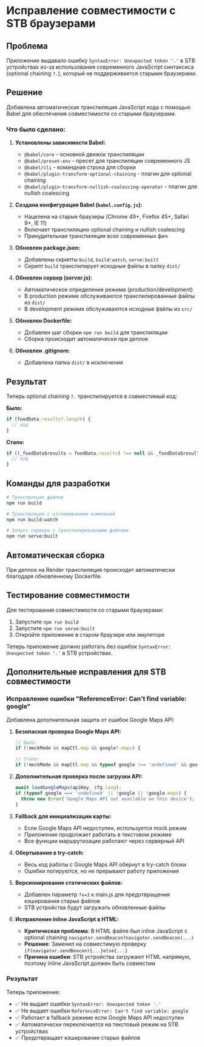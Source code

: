 # Исправление совместимости с STB браузерами

## Проблема
Приложение выдавало ошибку `SyntaxError: Unexpected token '.'` в STB устройствах из-за использования современного JavaScript синтаксиса (optional chaining `?.`), который не поддерживается старыми браузерами.

## Решение
Добавлена автоматическая транспиляция JavaScript кода с помощью Babel для обеспечения совместимости со старыми браузерами.

### Что было сделано:

1. **Установлены зависимости Babel:**
   - `@babel/core` - основной движок транспиляции
   - `@babel/preset-env` - пресет для транспиляции современного JS
   - `@babel/cli` - командная строка для сборки
   - `@babel/plugin-transform-optional-chaining` - плагин для optional chaining
   - `@babel/plugin-transform-nullish-coalescing-operator` - плагин для nullish coalescing

2. **Создана конфигурация Babel (`babel.config.js`):**
   - Нацелена на старые браузеры (Chrome 49+, Firefox 45+, Safari 9+, IE 11)
   - Включает транспиляцию optional chaining и nullish coalescing
   - Принудительная транспиляция всех современных фич

3. **Обновлен package.json:**
   - Добавлены скрипты `build`, `build:watch`, `serve:built`
   - Скрипт `build` транспилирует исходные файлы в папку `dist/`

4. **Обновлен сервер (server.js):**
   - Автоматическое определение режима (production/development)
   - В production режиме обслуживаются транспилированные файлы из `dist/`
   - В development режиме обслуживаются исходные файлы из `src/`

5. **Обновлен Dockerfile:**
   - Добавлен шаг сборки `npm run build` для транспиляции
   - Сборка происходит автоматически при деплое

6. **Обновлен .gitignore:**
   - Добавлена папка `dist/` в исключения

## Результат
Теперь optional chaining `?.` транспилируется в совместимый код:

**Было:**
```javascript
if (foodData.results?.length) {
  // код
}
```

**Стало:**
```javascript
if ((_foodData$results = foodData.results) !== null && _foodData$results !== void 0 && _foodData$results.length) {
  // код
}
```

## Команды для разработки

```bash
# Транспиляция файлов
npm run build

# Транспиляция с отслеживанием изменений
npm run build:watch

# Запуск сервера с транспилированными файлами
npm run serve:built
```

## Автоматическая сборка
При деплое на Render транспиляция происходит автоматически благодаря обновленному Dockerfile.

## Тестирование совместимости
Для тестирования совместимости со старыми браузерами:
1. Запустите `npm run build`
2. Запустите `npm run serve:built`
3. Откройте приложение в старом браузере или эмуляторе

Теперь приложение должно работать без ошибок `SyntaxError: Unexpected token '.'` в STB устройствах.

## Дополнительные исправления для STB совместимости

### Исправление ошибки "ReferenceError: Can't find variable: google"

Добавлена дополнительная защита от ошибок Google Maps API:

1. **Безопасная проверка Google Maps API:**
   ```javascript
   // Было:
   if (!mockMode && mapCtl.map && google?.maps) {
   
   // Стало:
   if (!mockMode && mapCtl.map && typeof google !== 'undefined' && google && google.maps) {
   ```

2. **Дополнительная проверка после загрузки API:**
   ```javascript
   await loadGoogleMaps(apiKey, cfg.lang);
   if (typeof google === 'undefined' || !google || !google.maps) {
     throw new Error('Google Maps API not available on this device');
   }
   ```

3. **Fallback для инициализации карты:**
   - Если Google Maps API недоступен, используется mock режим
   - Приложение продолжает работать в текстовом режиме
   - Все функции маршрутизации работают через серверный API

4. **Обертывание в try-catch:**
   - Весь код работы с Google Maps API обернут в try-catch блоки
   - Ошибки логируются, но не прерывают работу приложения

5. **Версионирование статических файлов:**
   - Добавлен параметр `?v=3` к main.js для предотвращения кэширования старых файлов
   - STB устройства будут загружать обновленные файлы

6. **Исправление inline JavaScript в HTML:**
   - **Критическая проблема**: В HTML файле был inline JavaScript с optional chaining `navigator.sendBeacon?navigator.sendBeacon(...)`
   - **Решение**: Заменил на совместимую проверку `if(navigator.sendBeacon){...}else{...}`
   - **Причина ошибки**: STB устройства загружают HTML напрямую, поэтому inline JavaScript должен быть совместим

### Результат
Теперь приложение:
- ✅ Не выдает ошибки `SyntaxError: Unexpected token '.'`
- ✅ Не выдает ошибки `ReferenceError: Can't find variable: google`
- ✅ Работает в fallback режиме если Google Maps API недоступен
- ✅ Автоматически переключается на текстовый режим на STB устройствах
- ✅ Предотвращает кэширование старых файлов

